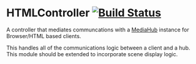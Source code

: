 # HTMLController [![Build Status](https://travis-ci.org/Colum-SMA-Dev/HTMLController.svg?branch=master)](https://travis-ci.org/Colum-SMA-Dev/HTMLController.svg?branch=master)

A controller that mediates communcations with a [MediaHub](https://github.com/Colum-SMA-Dev/MediaHub) instance for Browser/HTML based clients. 

This handles all of the communications logic between a client and a hub. This module should be extended to incorporate scene display logic. 
